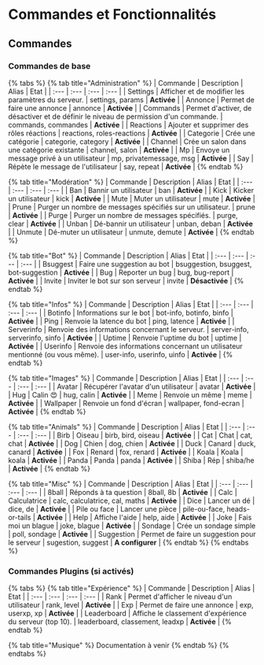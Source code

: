 # Commandes et Fonctionnalités

## Commandes

### Commandes de base

{% tabs %}
{% tab title="Administration" %}
| Commande | Description | Alias | Etat |
| :--- | :--- | :--- | :--- |
| Settings | Afficher et de modifier les paramètres du serveur. | settings, params | **Activée** |
| Annonce | Permet de faire une annonce | annonce | **Activée** |
| Commands | Permet d'activer, de désactiver et de définir le niveau de permission d'un commande. | commands, commandes | **Activée** |
| Reactions | Ajouter et supprimer des rôles réactions | reactions, roles-reactions | **Activée** |
| Categorie | Crée une catégorie | categorie, category | **Activée** |
| Channel | Crée un salon dans une catégorie existante | channel, salon | **Activée** |
| Mp | Envoye un message privé à un utilisateur | mp, privatemessage, msg | **Activée** |
| Say | Répète le message de l'utilisateur | say, repeat | **Activée** |
{% endtab %}

{% tab title="Modération" %}
| Commande | Description | Alias | Etat |
| :--- | :--- | :--- | :--- |
| Ban | Bannir un utilisateur | ban | **Activée** |
| Kick | Kicker un utilisateur | kick | **Activée** |
| Mute | Muter un utilisateur | mute | **Activée** |
| Prune | Purger un nombre de messages spécifiés sur un utilisateur. | prune | **Activée** |
| Purge | Purger un nombre de messages spécifiés. | purge, clear | **Activée** |
| Unban | Dé-bannir un utilisateur | unban, deban | **Activée** |
| Unmute | Dé-muter un utilisateur | unmute, demute | **Activée** |
{% endtab %}

{% tab title="Bot" %}
| Commande | Description | Alias | Etat |
| :--- | :--- | :--- | :--- |
| Bsuggest | Faire une suggestion au bot | bsuggestion, bsuggest, bot-suggestion | **Activée** |
| Bug | Reporter un bug | bug, bug-report | **Activée** |
| Invite | Inviter le bot sur son serveur | invite | **Désactivée** |
{% endtab %}

{% tab title="Infos" %}
| Commande | Description | Alias | Etat |
| :--- | :--- | :--- | :--- |
| Botinfo | Informations sur le bot | bot-info, botinfo, binfo | **Activée** |
| Ping | Renvoie la latence du bot | ping, latence | **Activée** |
| Serverinfo | Renvoie des informations concernant le serveur. | server-info, serverinfo, sinfo | **Activée** |
| Uptime | Renvoie l'uptime du bot | uptime | **Activée** |
| Userinfo | Renvoie des informations concernant un utilisateur mentionné \(ou vous même\). | user-info, userinfo, uinfo | **Activée** |
{% endtab %}

{% tab title="Images" %}
| Commande | Description | Alias | Etat |
| :--- | :--- | :--- | :--- |
| Avatar | Récupérer l'avatar d'un utilisateur | avatar | **Activée** |
| Hug | Calin 😍 | hug, calin | **Activée** |
| Meme | Renvoie un même | meme | **Activée** |
| Wallpaper | Renvoie un fond d'écran | wallpaper, fond-ecran | **Activée** |
{% endtab %}

{% tab title="Animals" %}
| Commande | Description | Alias | Etat |
| :--- | :--- | :--- | :--- |
| Birb | Oiseau | birb, bird, oiseau | **Activée** |
| Cat | Chat | cat, chat | **Activée** |
| Dog | Chien | dog, chien | **Activée** |
| Duck | Canard | duck, canard | **Activée** |
| Fox | Renard | fox, renard | **Activée** |
| Koala | Koala | koala | **Activée** |
| Panda | Panda | panda | **Activée** |
| Shiba | Rép | shiba/he | **Activée** |
{% endtab %}

{% tab title="Misc" %}
| Commande | Description | Alias | Etat |
| :--- | :--- | :--- | :--- |
| 8ball | Réponds à ta question | 8ball, 8b | **Activée** |
| Calc | Calculatrice | calc, calculatrice, cal, maths | **Activée** |
| Dice | Lancer un dé | dice, de | **Activée** |
| Pile ou face | Lancer une pièce | pile-ou-face, heads-or-tails | **Activée** |
| Help | Affiche l'aide | help, aide | **Activée** |
| Joke | Fais moi un blague | joke, blague | **Activée** |
| Sondage | Crée un sondage simple | poll, sondage | **Activée** |
| Suggestion | Permet de faire un suggestion pour le serveur | sugestion, suggest | **A configurer** |
{% endtab %}
{% endtabs %}

### Commandes Plugins \(si activés\)

{% tabs %}
{% tab title="Expérience" %}
| Commande | Description | Alias | Etat |
| :--- | :--- | :--- | :--- |
| Rank | Permet d'afficher le niveau d'un utilisateur | rank, level | **Activée** |
| Exp | Permet de faire une annonce | exp, userxp, xp | **Activée** |
| Leaderboard | Affiche le classement d'expérience du serveur \(top 10\). | leaderboard, classement, leadxp | **Activée** |
{% endtab %}

{% tab title="Musique" %}
Documentation à venir
{% endtab %}
{% endtabs %}

